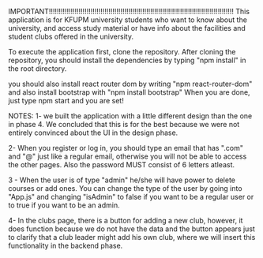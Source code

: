 IMPORTANT!!!!!!!!!!!!!!!!!!!!!!!!!!!!!!!!!!!!!!!!!!!!!!!!!!!!!!!!!!!!!!!!!!!!!!!!!!!!!!!!!!!!!!!!!!!!!
This application is for KFUPM university students who want to know about the university, and access study material or have info about the facilities and student clubs offered in the university. 

To execute the application first, clone the repository.
After cloning the repository, you should install the dependencies by typing "npm install" in the root directory.

you should also install react router dom by writing "npm react-router-dom" and also install bootstrap with "npm install bootstrap"
When you are done, just type npm start and you are set!

NOTES:
1- we built the application with a little different design than the one in phase 4. We concluded that this is for the best because we were not entirely convinced about the UI in the design phase.

2- When you register or log in, you should type an email that has ".com" and "@" just like a regular email, otherwise you will not be able to access the other pages.
Also the password MUST consist of 6 letters atleast.

3 - When the user is of type "admin" he/she will have power to delete courses or add ones. You can change the type of the user by going into "App.js" and changing "isAdmin" to false if you want to be a regular user or to true if you want to be an admin.

4- In the clubs page, there is a button for adding a new club, however, it does function because we do not have the data and the button appears just to clarify that a club leader might add his own club, where we will insert this functionality in the backend phase.



